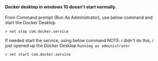#### Docker desktop in windows 10 doesn't start normally.


From Command prompt (Run As Administrator), use below command and start the Docker Desktop
```
> net stop com.docker.service
```

If needed start the service, using below command NOTE: i didn't do this, i just opened up the Docker Desktop `Running as administrator`
```
> net start com.docker.service
```
